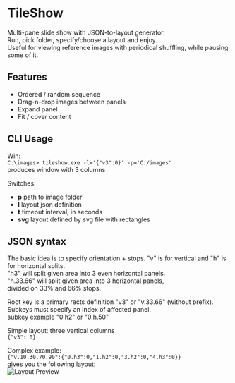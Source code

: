 # TileShow

Multi-pane slide show with JSON-to-layout generator.  
Run, pick folder, specify/choose a layout and enjoy.  
Useful for viewing reference images with periodical shuffling, while pausing some of it.  

## Features
* Ordered / random sequence
* Drag-n-drop images between panels
* Expand panel
* Fit / cover content

## CLI Usage
Win:  
`C:\images> tileshow.exe -l='{"v3":0}' -p='C:/images'`  
produces window with 3 columns

Switches:
* **p** path to image folder
* **l** layout json definition
* **t** timeout interval, in seconds
* **svg** layout defined by svg file with rectangles

## JSON syntax

The basic idea is to specify orientation + stops.
"v" is for vertical and "h" is for horizontal splits.  
"h3" will split given area into 3 even horizontal panels.  
"h.33.66" will split given area into 3 horizontal panels,  
divided on 33% and 66% stops.

Root key is a primary rects definition "v3" or "v.33.66" (without prefix).  
Subkeys must specify an index of affected panel.  
subkey example "0.h2" or "0.h.50"  

Simple layout: three vertical columns  
`{"v3": 0}`

Complex example:  
`{"v.10.30.70.90":{"0.h3":0,"1.h2":0,"3.h2":0,"4.h3":0}}`  
gives you the following layout:  
![Layout Preview](http://dk.org.ru/tile/vertica11.png)
